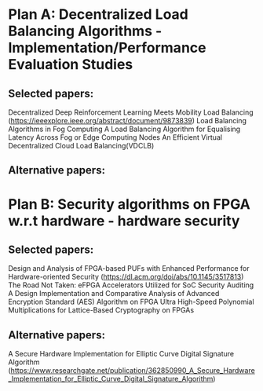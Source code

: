 # Plan A: Decentralized Load Balancing Algorithms - Implementation/Performance Evaluation Studies
## Selected papers:
Decentralized Deep Reinforcement Learning Meets Mobility Load Balancing (https://ieeexplore.ieee.org/abstract/document/9873839)
Load Balancing Algorithms in Fog Computing
A Load Balancing Algorithm for Equalising Latency Across Fog or Edge Computing Nodes
An Efficient Virtual Decentralized Cloud Load Balancing(VDCLB) 

## Alternative papers:





# Plan B: Security algorithms on FPGA w.r.t hardware - hardware security
## Selected papers:
Design and Analysis of FPGA-based PUFs with Enhanced Performance for Hardware-oriented Security (https://dl.acm.org/doi/abs/10.1145/3517813)
The Road Not Taken: eFPGA Accelerators Utilized for SoC Security Auditing  
A Design Implementation and Comparative Analysis of Advanced Encryption Standard (AES) Algorithm on FPGA
Ultra High-Speed Polynomial Multiplications for Lattice-Based Cryptography on FPGAs

## Alternative papers:
A Secure Hardware Implementation for Elliptic Curve Digital Signature Algorithm (https://www.researchgate.net/publication/362850990_A_Secure_Hardware_Implementation_for_Elliptic_Curve_Digital_Signature_Algorithm)
